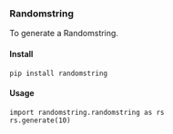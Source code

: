 ### Randomstring
To generate a Randomstring.

#### Install
```
pip install randomstring
```

#### Usage
```
import randomstring.randomstring as rs
rs.generate(10) 

```
